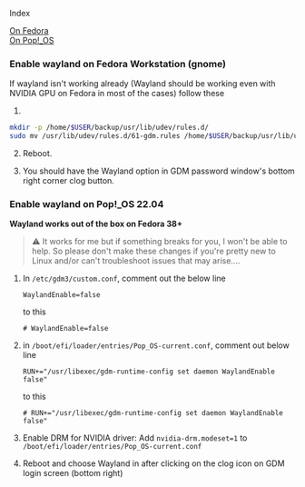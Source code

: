 Index

[On Fedora](#enable-wayland-on-fedora-workstation-gnome)  
[On Pop!_OS](#enable-wayland-on-pop_os-2204)

### Enable wayland on Fedora Workstation (gnome)

If wayland isn't working already (Wayland should be working even with NVIDIA GPU on Fedora in most of the cases) follow these

1. 

```bash
mkdir -p /home/$USER/backup/usr/lib/udev/rules.d/
sudo mv /usr/lib/udev/rules.d/61-gdm.rules /home/$USER/backup/usr/lib/udev/rules.d/
```

2. Reboot.

3. You should have the Wayland option in GDM password window's bottom right corner clog button. 

### Enable wayland on Pop!_OS 22.04

**Wayland works out of the box on Fedora 38+**

> ⚠️ It works for me but if something breaks for you, I won't be able to help. So please don't make these changes if you're pretty new to Linux and/or can't troubleshoot issues that may arise.... 

1. In `/etc/gdm3/custom.conf`, comment out the below line 

    ```
    WaylandEnable=false
    ```
    
    to this 

    ```
    # WaylandEnable=false
    ```

2. in `/boot/efi/loader/entries/Pop_OS-current.conf`, comment out below line

    ```
    RUN+="/usr/libexec/gdm-runtime-config set daemon WaylandEnable false"
    ```

    to this 

    ```
    # RUN+="/usr/libexec/gdm-runtime-config set daemon WaylandEnable false"
    ```

3. Enable DRM for NVIDIA driver: Add `nvidia-drm.modeset=1` to `/boot/efi/loader/entries/Pop_OS-current.conf`
4. Reboot and choose Wayland in after clicking on the clog icon on GDM login screen (bottom right)
